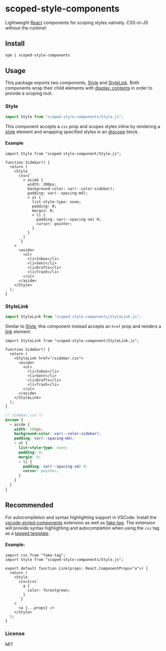 # scoped-style-components

Lightweight [React](https://react.dev/) components for scoping styles natively. CSS-in-JS without the runtime!

## Install

```sh
npm i scoped-style-components
```

## Usage

This package exports two components, [Style](#style) and [StyleLink](#stylelink). Both components wrap their child elements with [display: contents](https://developer.mozilla.org/en-US/docs/Web/CSS/display#contents) in order to provide a scoping root.

### Style

```ts
import Style from "scoped-style-components/Style.js";
```

This component accepts a `css` prop and scopes styles inline by rendering a [style](https://developer.mozilla.org/en-US/docs/Web/HTML/Element/style) element and wrapping specified styles in an [@scope](https://developer.mozilla.org/en-US/docs/Web/CSS/@scope) block.

#### Example

```tsx
import Style from "scoped-style-component/Style.js";

function Sidebar() {
  return (
    <Style
      css={`
        > aside {
          width: 200px;
          background-color: var(--color-sidebar);
          padding: var(--spacing-md);
          > ul {
            list-style-type: none;
            padding: 0;
            margin: 0;
            > li {
              padding: var(--spacing-sm) 0;
              cursor: pointer;
            }
          }
        }
      `}
    >
      <aside>
        <ul>
          <li>Inbox</li>
          <li>Sent</li>
          <li>Drafts</li>
          <li>Trash</li>
        </ul>
      </aside>
    </Style>
  );
}
```

### StyleLink

```ts
import StyleLink from "scoped-style-components/StyleLink.js";
```

Similar to [Style](#style), this component instead accepts an `href` prop and renders a [link](https://developer.mozilla.org/en-US/docs/Web/HTML/Element/link) element.

```tsx
import StyleLink from "scoped-style-component/StyleLink.js";

function Sidebar() {
  return (
    <StyleLink href="/sidebar.css">
      <aside>
        <ul>
          <li>Inbox</li>
          <li>Sent</li>
          <li>Drafts</li>
          <li>Trash</li>
        </ul>
      </aside>
    </StyleLink>
  );
}
```

```css
/* sidebar.css */
@scope {
  > aside {
    width: 200px;
    background-color: var(--color-sidebar);
    padding: var(--spacing-md);
    > ul {
      list-style-type: none;
      padding: 0;
      margin: 0;
      > li {
        padding: var(--spacing-sm) 0;
        cursor: pointer;
      }
    }
  }
}
```

## Recommended

For autocompletion and syntax highlighting support in VSCode. Install the [vscode-styled-components](https://marketplace.visualstudio.com/items?itemName=styled-components.vscode-styled-components) extension as well as [fake-tag](https://github.com/jaydenseric/fake-tag).
The extension will provide syntax highlighting and autocompletion when using the `css` tag as a [tagged template](https://developer.mozilla.org/en-US/docs/Web/JavaScript/Reference/Template_literals#tagged_templates).

#### Example:

```tsx
import css from "fake-tag";
import Style from "scoped-style-components/Style.js";

export default function Link(props: React.ComponentProps<"a">) {
  return (
    <Style
      css={css`
        a {
          color: forestgreen;
        }
      `}
    >
      <a {...props} />
    </Style>
  );
}
```

### License

MIT
